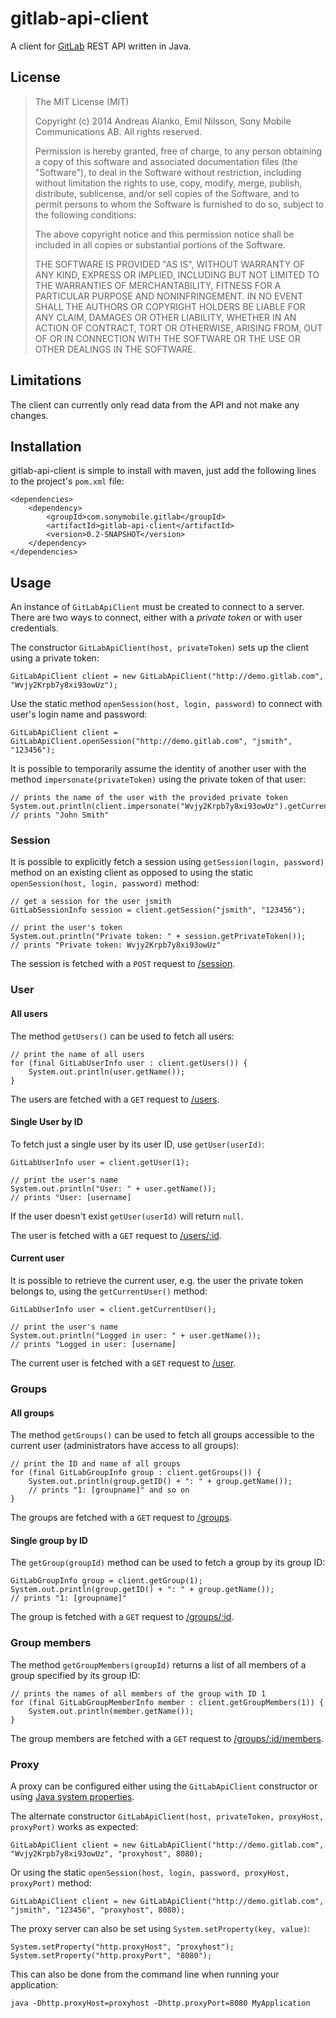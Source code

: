 # gitlab-api-client

A client for [GitLab][] REST API written in Java.

## License

> The MIT License (MIT)
>
> Copyright (c) 2014 Andreas Alanko, Emil Nilsson, Sony Mobile Communications AB.
> All rights reserved.
>
> Permission is hereby granted, free of charge, to any person obtaining a copy
> of this software and associated documentation files (the "Software"), to deal
> in the Software without restriction, including without limitation the rights
> to use, copy, modify, merge, publish, distribute, sublicense, and/or sell
> copies of the Software, and to permit persons to whom the Software is
> furnished to do so, subject to the following conditions:
>
> The above copyright notice and this permission notice shall be included in
> all copies or substantial portions of the Software.
>
> THE SOFTWARE IS PROVIDED "AS IS", WITHOUT WARRANTY OF ANY KIND, EXPRESS OR
> IMPLIED, INCLUDING BUT NOT LIMITED TO THE WARRANTIES OF MERCHANTABILITY,
> FITNESS FOR A PARTICULAR PURPOSE AND NONINFRINGEMENT. IN NO EVENT SHALL THE
> AUTHORS OR COPYRIGHT HOLDERS BE LIABLE FOR ANY CLAIM, DAMAGES OR OTHER
> LIABILITY, WHETHER IN AN ACTION OF CONTRACT, TORT OR OTHERWISE, ARISING FROM,
> OUT OF OR IN CONNECTION WITH THE SOFTWARE OR THE USE OR OTHER DEALINGS IN
> THE SOFTWARE.

## Limitations

The client can currently only read data from the API and not make any changes.

## Installation

gitlab-api-client is simple to install with maven, just add the following lines to the project's `pom.xml` file:

    <dependencies>
        <dependency>
            <groupId>com.sonymobile.gitlab</groupId>
            <artifactId>gitlab-api-client</artifactId>
            <version>0.2-SNAPSHOT</version>
        </dependency>
    </dependencies>

## Usage

An instance of `GitLabApiClient` must be created to connect to a server.
There are two ways to connect, either with a *private token* or with user credentials.

The constructor `GitLabApiClient(host, privateToken)` sets up the client using a private token:

    GitLabApiClient client = new GitLabApiClient("http://demo.gitlab.com", "Wvjy2Krpb7y8xi93owUz");

Use the static method `openSession(host, login, password)` to connect with user's login name and password:

    GitLabApiClient client = GitLabApiClient.openSession("http://demo.gitlab.com", "jsmith", "123456");

It is possible to temporarily assume the identity of another user with the method `impersonate(privateToken)` using the
private token of that user:

    // prints the name of the user with the provided private token
    System.out.println(client.impersonate("Wvjy2Krpb7y8xi93owUz").getCurrentUser().getName());
    // prints "John Smith"

### Session

It is possible to explicitly fetch a session using `getSession(login, password)` method on an existing client as opposed
 to using the static `openSession(host, login, password)` method:

    // get a session for the user jsmith
    GitLabSessionInfo session = client.getSession("jsmith", "123456");

    // print the user's token
    System.out.println("Private token: " + session.getPrivateToken());
    // prints "Private token: Wvjy2Krpb7y8xi93owUz"

The session is fetched with a `POST` request to [/session][session].

### User

#### All users

The method `getUsers()` can be used to fetch all users:

    // print the name of all users
    for (final GitLabUserInfo user : client.getUsers()) {
        System.out.println(user.getName());
    }

The users are fetched with a `GET` request to [/users][listusers].

#### Single User by ID

To fetch just a single user by its user ID, use `getUser(userId)`:

    GitLabUserInfo user = client.getUser(1);

    // print the user's name
    System.out.println("User: " + user.getName());
    // prints "User: [username]

If the user doesn't exist `getUser(userId)` will return `null`.

The user is fetched with a `GET` request to [/users/:id][singleuser].

#### Current user

It is possible to retrieve the current user, e.g. the user the private token belongs to, using the `getCurrentUser()`
method:

    GitLabUserInfo user = client.getCurrentUser();

    // print the user's name
    System.out.println("Logged in user: " + user.getName());
    // prints "Logged in user: [username]

The current user is fetched with a `GET` request to [/user][currentuser].

### Groups

#### All groups

The method `getGroups()` can be used to fetch all groups accessible to the current user (administrators have access to
 all groups):

    // print the ID and name of all groups
    for (final GitLabGroupInfo group : client.getGroups()) {
        System.out.println(group.getID() + ": " + group.getName());
        // prints "1: [groupname]" and so on
    }

The groups are fetched with a `GET` request to [/groups][allgroups].

#### Single group by ID

The `getGroup(groupId)` method can be used to fetch a group by its group ID:

    GitLabGroupInfo group = client.getGroup(1);
    System.out.println(group.getID() + ": " + group.getName());
    // prints "1: [groupname]"

The group is fetched with a `GET` request to [/groups/:id][groupdetails].

### Group members

The method `getGroupMembers(groupId)` returns a list of all members of a group specified by its group ID:

    // prints the names of all members of the group with ID 1
    for (final GitLabGroupMemberInfo member : client.getGroupMembers(1)) {
        System.out.println(member.getName());
    }

The group members are fetched with a `GET` request to [/groups/:id/members][groupmembers].

### Proxy

A proxy can be configured either using the `GitLabApiClient` constructor or using [Java system properties][javaproxy].

The alternate constructor `GitLabApiClient(host, privateToken, proxyHost, proxyPort)` works as expected:

    GitLabApiClient client = new GitLabApiClient("http://demo.gitlab.com", "Wvjy2Krpb7y8xi93owUz", "proxyhost", 8080);

Or using the static `openSession(host, login, password, proxyHost, proxyPort)` method:

    GitLabApiClient client = new GitLabApiClient("http://demo.gitlab.com", "jsmith", "123456", "proxyhost", 8080);

The proxy server can also be set using `System.setProperty(key, value)`:

    System.setProperty("http.proxyHost", "proxyhost");
    System.setProperty("http.proxyPort", "8080");

This can also be done from the command line when running your application:

    java -Dhttp.proxyHost=proxyhost -Dhttp.proxyPort=8080 MyApplication

[GitLab]:       https://www.gitlab.com/
[session]:      http://api.gitlab.org/session.html
[listusers]:    http://doc.gitlab.com/ce/api/users.html#list-users
[singleuser]:   http://doc.gitlab.com/ce/api/users.html#single-user
[currentuser]:  http://doc.gitlab.com/ce/api/users.html#current-user
[allgroups]:    http://doc.gitlab.com/ce/api/groups.html#list-project-groups
[groupdetails]: http://doc.gitlab.com/ce/api/groups.html#details-of-a-group
[groupmembers]: http://doc.gitlab.com/ce/api/groups.html#list-group-members
[javaproxy]:    http://docs.oracle.com/javase/6/docs/technotes/guides/net/proxies.html